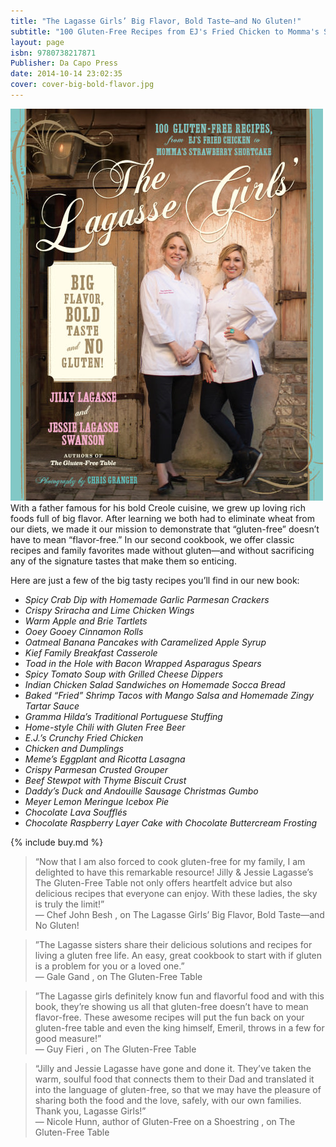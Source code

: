 ```yaml
---
title: "The Lagasse Girls’ Big Flavor, Bold Taste—and No Gluten!"
subtitle: "100 Gluten-Free Recipes from EJ's Fried Chicken to Momma's Strawberry Shortcake"
layout: page
isbn: 9780738217871
Publisher: Da Capo Press
date: 2014-10-14 23:02:35
cover: cover-big-bold-flavor.jpg
---
```

![](/static/images/cover-big-bold-flavor.jpg) With a father famous for his bold Creole cuisine, we grew up loving rich foods full of big flavor. After learning we both had to eliminate wheat from our diets, we made it our mission to demonstrate that “gluten-free” doesn’t have to mean “flavor-free.” In our second cookbook, we offer classic recipes and family favorites made without gluten—and without sacrificing any of the signature tastes that make them so enticing.

Here are just a few of the big tasty recipes you’ll find in our new book:

- *Spicy Crab Dip with Homemade Garlic Parmesan Crackers*
- *Crispy Sriracha and Lime Chicken Wings*
- *Warm Apple and Brie Tartlets*
- *Ooey Gooey Cinnamon Rolls*
- *Oatmeal Banana Pancakes with Caramelized Apple Syrup*
- *Kief Family Breakfast Casserole*
- *Toad in the Hole with Bacon Wrapped Asparagus Spears*
- *Spicy Tomato Soup with Grilled Cheese Dippers*
- *Indian Chicken Salad Sandwiches on Homemade Socca Bread*
- *Baked “Fried” Shrimp Tacos with Mango Salsa and Homemade Zingy Tartar Sauce*
- *Gramma Hilda’s Traditional Portuguese Stuffing*
- *Home-style Chili with Gluten Free Beer*
- *E.J.’s Crunchy Fried Chicken*
- *Chicken and Dumplings*
- *Meme’s Eggplant and Ricotta Lasagna*
- *Crispy Parmesan Crusted Grouper*
- *Beef Stewpot with Thyme Biscuit Crust*
- *Daddy’s Duck and Andouille Sausage Christmas Gumbo*
- *Meyer Lemon Meringue Icebox Pie*
- *Chocolate Lava Soufflés*
- *Chocolate Raspberry Layer Cake with Chocolate Buttercream Frosting*

{% include buy.md %}

> “Now that I am also forced to cook gluten-free for my family, I am delighted to have this remarkable resource! Jilly & Jessie Lagasse’s The Gluten-Free Table not only offers heartfelt advice but also delicious recipes that everyone can enjoy. With these ladies, the sky is truly the limit!”  
— Chef John Besh , on The Lagasse Girls’ Big Flavor, Bold Taste—and No Gluten!


> ”The Lagasse sisters share their delicious solutions and recipes for living a gluten free life. An easy, great cookbook to start with if gluten is a problem for you or a loved one.”  
— Gale Gand , on The Gluten-Free Table


> ”The Lagasse girls definitely know fun and flavorful food and with this book, they’re showing us all that gluten-free doesn’t have to mean flavor-free. These awesome recipes will put the fun back on your gluten-free table and even the king himself, Emeril, throws in a few for good measure!”  
— Guy Fieri , on The Gluten-Free Table

> “Jilly and Jessie Lagasse have gone and done it. They’ve taken the warm, soulful food that connects them to their Dad and translated it into the language of gluten-free, so that we may have the pleasure of sharing both the food and the love, safely, with our own families. Thank you, Lagasse Girls!”  
— Nicole Hunn, author of Gluten-Free on a Shoestring , on The Gluten-Free Table